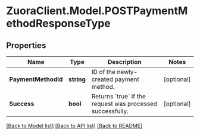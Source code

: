 # ZuoraClient.Model.POSTPaymentMethodResponseType

## Properties

Name | Type | Description | Notes
------------ | ------------- | ------------- | -------------
**PaymentMethodId** | **string** | ID of the newly-created payment method.  | [optional] 
**Success** | **bool** | Returns &#x60;true&#x60; if the request was processed successfully.  | [optional] 

[[Back to Model list]](../README.md#documentation-for-models) [[Back to API list]](../README.md#documentation-for-api-endpoints) [[Back to README]](../README.md)

